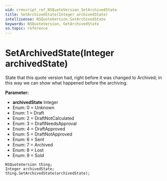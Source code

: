 ```yaml
---
uid: crmscript_ref_NSQuoteVersion_SetArchivedState
title: SetArchivedState(Integer archivedState)
intellisense: NSQuoteVersion.SetArchivedState
keywords: NSQuoteVersion, GetArchivedState
so.topic: reference
---
```


# SetArchivedState(Integer archivedState)

State that this quote version had, right before it was changed to Archived; in this way we can show what happened before the archiving.

**Parameter:** 
* **archivedState** Integer
* Enum: 0 = Unknown 
* Enum: 1 = Draft 
* Enum: 2 = DraftNotCalculated 
* Enum: 3 = DraftNeedsApproval 
* Enum: 4 = DraftApproved 
* Enum: 5 = DraftNotApproved 
* Enum: 6 = Sent 
* Enum: 7 = Archived 
* Enum: 8 = Lost 
* Enum: 9 = Sold 

```crmscript
NSQuoteVersion thing;
Integer archivedState;
thing.SetArchivedState(archivedState);
```

